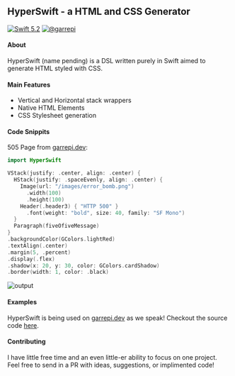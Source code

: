 ## HyperSwift - a HTML and CSS Generator
[![Swift 5.2](https://img.shields.io/badge/swift-5.2-ED523F.svg?style=flat)](https://swift.org/download/)
[![@garrepi](https://img.shields.io/badge/contact-@garrepi-73c5ff.svg?style=flat)](https://twitter.com/garrepi)

#### About
HyperSwift (name pending) is a DSL written purely in Swift aimed to generate HTML styled with CSS.
#### Main Features
- Vertical and Horizontal stack wrappers
- Native HTML Elements
- CSS Stylesheet generation
#### Code Snippits
505 Page from [garrepi.dev](https://www.garrepi.dev):
```swift
import HyperSwift

VStack(justify: .center, align: .center) {
  HStack(justify: .spaceEvenly, align: .center) {
    Image(url: "/images/error_bomb.png")
      .width(100)
      .height(100)
    Header(.header3) { "HTTP 500" }
      .font(weight: "bold", size: 40, family: "SF Mono")
  }          
  Paragraph(fiveOfiveMessage)
}
.backgroundColor(GColors.lightRed)
.textAlign(.center)
.margin(5, .percent)
.display(.flex)
.shadow(x: 20, y: 30, color: GColors.cardShadow)
.border(width: 1, color: .black)
```
![output](https://media.discordapp.net/attachments/732426870100066455/733822598504513566/unknown.png)
#### Examples
HyperSwift is being used on [garrepi.dev](https://www.garrepi.dev) as we speak! Checkout the source code [here](https://github.com/johngarrett/g-server/). 
#### Contributing
I have little free time and an even little-er ability to focus on one project. Feel free to send in a PR with ideas, suggestions, or implimented code!
